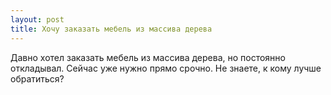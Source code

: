 ```yaml
---
layout: post 
title: Хочу заказать мебель из массива дерева 
--- 
```

Давно хотел заказать мебель из массива дерева, но постоянно откладывал. Сейчас уже нужно прямо срочно. Не знаете, к кому лучше обратиться?